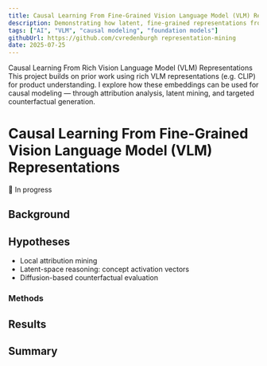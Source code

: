 ```yaml
---
title: Causal Learning From Fine-Grained Vision Language Model (VLM) Representations 
description: Demonstrating how latent, fine-grained representations from vision-language models (VLMs) can be leveraged for causal learning. In this application, I manipulate product design representations to understand how design choices impact customer sentiment and responses. 
tags: ["AI", "VLM", "causal modeling", "foundation models"] 
githubUrl: https://github.com/cvredenburgh representation-mining 
date: 2025-07-25
---
```

Causal Learning From Rich Vision Language Model (VLM) Representations
This project builds on prior work using rich VLM representations (e.g. CLIP) for product understanding. I explore how these embeddings can be used for causal modeling — through attribution analysis, latent mining, and targeted counterfactual generation.

# Causal Learning From Fine-Grained Vision Language Model (VLM) Representations 

🚧 In progress

## Background


## Hypotheses
- Local attribution mining
- Latent-space reasoning: concept activation vectors
- Diffusion-based counterfactual evaluation

### Methods


## Results


## Summary

